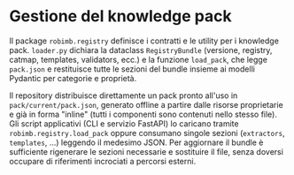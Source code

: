 # Gestione del knowledge pack

Il package `robimb.registry` definisce i contratti e le utility per i knowledge pack. `loader.py` dichiara la dataclass `RegistryBundle` (versione, registry, catmap, templates, validators, ecc.) e la funzione `load_pack`, che legge `pack.json` e restituisce tutte le sezioni del bundle insieme ai modelli Pydantic per categorie e proprietà.

Il repository distribuisce direttamente un pack pronto all'uso in `pack/current/pack.json`, generato offline a partire dalle risorse proprietarie e già in forma "inline" (tutti i componenti sono contenuti nello stesso file). Gli script applicativi (CLI e servizio FastAPI) lo caricano tramite `robimb.registry.load_pack` oppure consumano singole sezioni (`extractors`, `templates`, ...) leggendo il medesimo JSON. Per aggiornare il bundle è sufficiente rigenerare le sezioni necessarie e sostituire il file, senza doversi occupare di riferimenti incrociati a percorsi esterni.

